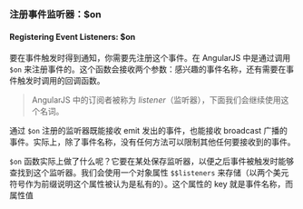 ### 注册事件监听器：$on
#### Registering Event Listeners: $on

要在事件触发时得到通知，你需要先注册这个事件。在 AngularJS 中是通过调用 `$on` 来注册事件的。这个函数会接收两个参数：感兴趣的事件名称，还有需要在事件触发时调用的回调函数。

> AngularJS 中的订阅者被称为 _listener_（监听器），下面我们会继续使用这个名词。

通过 `$on` 注册的监听器既能接收 emit 发出的事件，也能接收 broadcast 广播的事件。实际上，除了事件名称，没有任何方法可以限制其他任何要接收到的事件。

`$on` 函数实际上做了什么呢？它要在某处保存监听器，以便之后事件被触发时能够查找到这个监听器。我们会使用一个对象属性 `$$listeners` 来存储（以两个美元符号作为前缀说明这个属性被认为是私有的）。这个属性的 key 就是事件名称，而属性值

